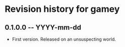 # Revision history for gamey

## 0.1.0.0 -- YYYY-mm-dd

* First version. Released on an unsuspecting world.
